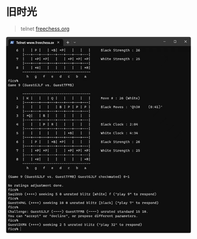 # 旧时光

> telnet [freechess.org](https://www.freechess.org)

<!--![chess](chess.jpg)-->

<img src="articles/chess.jpg" style="zoom:80%"/>
